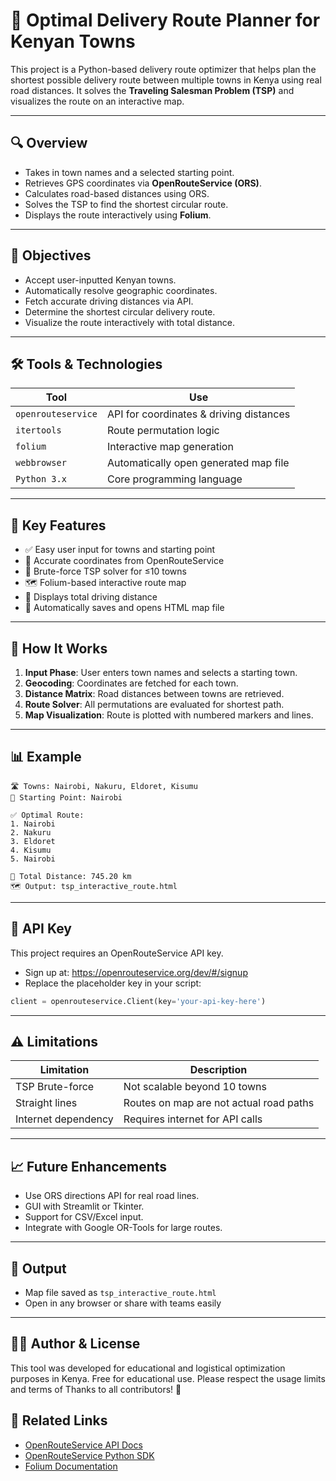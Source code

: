 
# 🚚 Optimal Delivery Route Planner for Kenyan Towns

This project is a Python-based delivery route optimizer that helps plan the shortest possible delivery route between multiple towns in Kenya using real road distances. It solves the **Traveling Salesman Problem (TSP)** and visualizes the route on an interactive map.

---

## 🔍 Overview

- Takes in town names and a selected starting point.
- Retrieves GPS coordinates via **OpenRouteService (ORS)**.
- Calculates road-based distances using ORS.
- Solves the TSP to find the shortest circular route.
- Displays the route interactively using **Folium**.

---

## 🎯 Objectives

- Accept user-inputted Kenyan towns.
- Automatically resolve geographic coordinates.
- Fetch accurate driving distances via API.
- Determine the shortest circular delivery route.
- Visualize the route interactively with total distance.

---

## 🛠️ Tools & Technologies

| Tool              | Use                                         |
|------------------|---------------------------------------------|
| `openrouteservice` | API for coordinates & driving distances   |
| `itertools`       | Route permutation logic                    |
| `folium`          | Interactive map generation                 |
| `webbrowser`      | Automatically open generated map file      |
| `Python 3.x`      | Core programming language                  |

---

## 🧩 Key Features

- ✅ Easy user input for towns and starting point
- 📍 Accurate coordinates from OpenRouteService
- 🔁 Brute-force TSP solver for ≤10 towns
- 🗺️ Folium-based interactive route map
- 📏 Displays total driving distance
- 💾 Automatically saves and opens HTML map file

---

## 🔄 How It Works

1. **Input Phase**: User enters town names and selects a starting town.
2. **Geocoding**: Coordinates are fetched for each town.
3. **Distance Matrix**: Road distances between towns are retrieved.
4. **Route Solver**: All permutations are evaluated for shortest path.
5. **Map Visualization**: Route is plotted with numbered markers and lines.

---

## 📊 Example

```plaintext
🛣️ Towns: Nairobi, Nakuru, Eldoret, Kisumu
🎯 Starting Point: Nairobi

✅ Optimal Route:
1. Nairobi
2. Nakuru
3. Eldoret
4. Kisumu
5. Nairobi

📏 Total Distance: 745.20 km
🗺️ Output: tsp_interactive_route.html
```

---

## 🔐 API Key

This project requires an OpenRouteService API key.

- Sign up at: https://openrouteservice.org/dev/#/signup
- Replace the placeholder key in your script:

```python
client = openrouteservice.Client(key='your-api-key-here')
```

---

## ⚠️ Limitations

| Limitation          | Description                               |
|---------------------|-------------------------------------------|
| TSP Brute-force     | Not scalable beyond 10 towns              |
| Straight lines      | Routes on map are not actual road paths   |
| Internet dependency | Requires internet for API calls           |

---

## 📈 Future Enhancements

- Use ORS directions API for real road lines.
- GUI with Streamlit or Tkinter.
- Support for CSV/Excel input.
- Integrate with Google OR-Tools for large routes.

---

## 📂 Output

- Map file saved as `tsp_interactive_route.html`
- Open in any browser or share with teams easily

---

## 👨‍💻 Author & License

This tool was developed for educational and logistical optimization purposes in Kenya. Free for educational use. Please respect the usage limits and terms of Thanks to all contributors! 🎉


## 🧭 Related Links

- [OpenRouteService API Docs](https://openrouteservice.org/dev/#/)
- [OpenRouteService Python SDK](https://github.com/GIScience/openrouteservice-py)
- [Folium Documentation](https://python-visualization.github.io/folium/)
